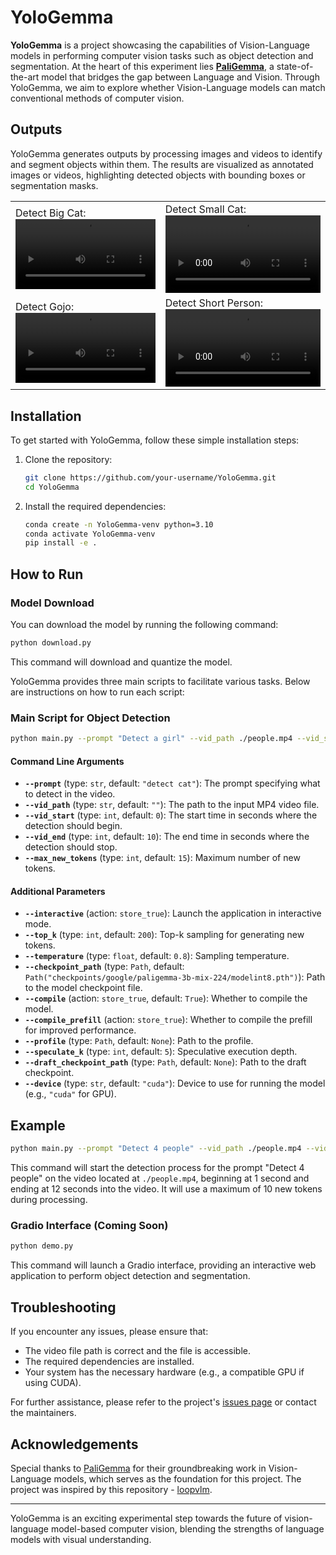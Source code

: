 # YoloGemma

**YoloGemma** is a project showcasing the capabilities of Vision-Language models in performing computer vision tasks such as object detection and segmentation. At the heart of this experiment lies [**PaliGemma**](https://huggingface.co/google/paligemma-3b-mix-224), a state-of-the-art model that bridges the gap between Language and Vision. Through YoloGemma, we aim to explore whether Vision-Language models can match conventional methods of computer vision.

## Outputs

YoloGemma generates outputs by processing images and videos to identify and segment objects within them. The results are visualized as annotated images or videos, highlighting detected objects with bounding boxes or segmentation masks.

<table>
    <tr>
        <td>
            Detect Big Cat:
            <video width="100%" src="https://github.com/adithya-s-k/YoloGemma/assets/27956426/7647388d-4dff-4c15-b1a1-12c2be546c08">
            </td>
        <td>
            Detect Small Cat:
            <video width="100%" src="https://github.com/adithya-s-k/YoloGemma/assets/27956426/3c912f39-4a14-407b-a0d3-59f917ddf413">
        </td>
    </tr>
    <tr>
        <td>
            Detect Gojo:
            <video width="100%" src="https://github.com/adithya-s-k/YoloGemma/assets/27956426/1fe68517-0705-47b2-a32b-c574a5c6756f">
        </td>
        <td>
            Detect Short Person:
            <video width="100%" src="https://github.com/adithya-s-k/YoloGemma/assets/27956426/5766b75d-4b9a-4a0b-8228-57d2b866b550">
        </td>
    </tr>
</table>

## Installation

To get started with YoloGemma, follow these simple installation steps:

1. Clone the repository:
    ```bash
    git clone https://github.com/your-username/YoloGemma.git
    cd YoloGemma
    ```

2. Install the required dependencies:
    ```bash
    conda create -n YoloGemma-venv python=3.10
    conda activate YoloGemma-venv
    pip install -e .
    ```

## How to Run

### Model Download
You can download the model by running the following command:
```bash
python download.py
```
This command will download and quantize the model.

YoloGemma provides three main scripts to facilitate various tasks. Below are instructions on how to run each script:

### Main Script for Object Detection
```bash
python main.py --prompt "Detect a girl" --vid_path ./people.mp4 --vid_start 1 --vid_end 4 --max_new_tokens 10
```

#### Command Line Arguments

- **`--prompt`** (type: `str`, default: `"detect cat"`): The prompt specifying what to detect in the video.
- **`--vid_path`** (type: `str`, default: `""`): The path to the input MP4 video file.
- **`--vid_start`** (type: `int`, default: `0`): The start time in seconds where the detection should begin.
- **`--vid_end`** (type: `int`, default: `10`): The end time in seconds where the detection should stop.
- **`--max_new_tokens`** (type: `int`, default: `15`): Maximum number of new tokens.

#### Additional Parameters

- **`--interactive`** (action: `store_true`): Launch the application in interactive mode.
- **`--top_k`** (type: `int`, default: `200`): Top-k sampling for generating new tokens.
- **`--temperature`** (type: `float`, default: `0.8`): Sampling temperature.
- **`--checkpoint_path`** (type: `Path`, default: `Path("checkpoints/google/paligemma-3b-mix-224/modelint8.pth")`): Path to the model checkpoint file.
- **`--compile`** (action: `store_true`, default: `True`): Whether to compile the model.
- **`--compile_prefill`** (action: `store_true`): Whether to compile the prefill for improved performance.
- **`--profile`** (type: `Path`, default: `None`): Path to the profile.
- **`--speculate_k`** (type: `int`, default: `5`): Speculative execution depth.
- **`--draft_checkpoint_path`** (type: `Path`, default: `None`): Path to the draft checkpoint.
- **`--device`** (type: `str`, default: `"cuda"`): Device to use for running the model (e.g., `"cuda"` for GPU).

## Example

```bash
python main.py --prompt "Detect 4 people" --vid_path ./people.mp4 --vid_start 1 --vid_end 12 --max_new_tokens 10
```

This command will start the detection process for the prompt "Detect 4 people" on the video located at `./people.mp4`, beginning at 1 second and ending at 12 seconds into the video. It will use a maximum of 10 new tokens during processing.

### Gradio Interface (Coming Soon)

```bash
python demo.py
```
This command will launch a Gradio interface, providing an interactive web application to perform object detection and segmentation.

## Troubleshooting

If you encounter any issues, please ensure that:
- The video file path is correct and the file is accessible.
- The required dependencies are installed.
- Your system has the necessary hardware (e.g., a compatible GPU if using CUDA).

For further assistance, please refer to the project's [issues page](https://github.com/adithyas-s-k/YoloGemma/issues) or contact the maintainers.

## Acknowledgements

Special thanks to [PaliGemma](https://huggingface.co/blog/paligemma) for their groundbreaking work in Vision-Language models, which serves as the foundation for this project. The project was inspired by this repository - [loopvlm](https://github.com/sumo43/loopvlm).

---

YoloGemma is an exciting experimental step towards the future of vision-language model-based computer vision, blending the strengths of language models with visual understanding.
